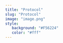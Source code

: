 ```yaml
---
title: "Protocol"
slug: "Protocol"
image: "image.png"
style:
   background: "#F56224"
   color: "#fff"
---
```


